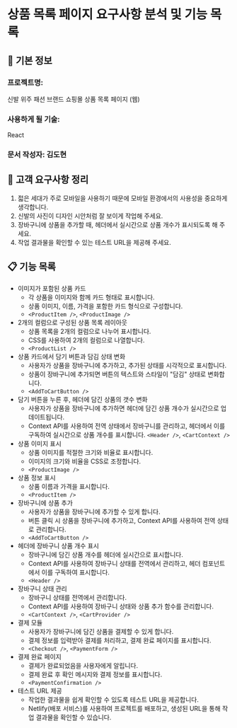 # 상품 목록 페이지 요구사항 분석 및 기능 목록

## 📌 기본 정보
### 프로젝트명: 
신발 위주 패션 브랜드 쇼핑몰 상품 목록 페이지 (웹)

### 사용하게 될 기술: 
React

### 문서 작성자: 김도현

## 📝 고객 요구사항 정리
1. 젋은 세대가 주로 모바일을 사용하기 때문에 모바일 환경에서의 사용성을 중요하게 생각합니다.
2. 신발의 사진이 디자인 시안처럼 잘 보이게 작업해 주세요.
3. 장바구니에 상품을 추가할 때, 헤더에서 실시간으로 상품 개수가 표시되도록 해 주세요.
4. 작업 결과물을 확인할 수 있는 테스트 URL을 제공해 주세요.

## 📋 기능 목록
- 이미지가 포함된 상품 카드
  - 각 상품을 이미지와 함께 카드 형태로 표시합니다.
  - 상품 이미지, 이름, 가격을 포함한 카드 형식으로 구성합니다.
  - `<ProductItem />`, `<ProductImage />`
- 2개의 컬럼으로 구성된 상품 목록 레이아웃
  - 상품 목록을 2개의 컬럼으로 나누어 표시합니다.
  - CSS를 사용하여 2개의 컬럼으로 나열합니다.
  - `<ProductList />`
- 상품 카드에서 담기 버튼과 담김 상태 변화
    - 사용자가 상품을 장바구니에 추가하고, 추가된 상태를 시각적으로 표시합니다.
    - 상품이 장바구니에 추가되면 버튼의 텍스트와 스타일이 "담김" 상태로 변화합니다.
  - `<AddToCartButton />`
- 담기 버튼을 누른 후, 헤더에 담긴 상품의 갯수 변화
  - 사용자가 상품을 장바구니에 추가하면 헤더에 담긴 상품 개수가 실시간으로 업데이트됩니다.
  - Context API를 사용하여 전역 상태에서 장바구니를 관리하고, 헤더에서 이를 구독하여 실시간으로 상품 개수를 표시합니다.
  `<Header />`, `<CartContext />`
- 상품 이미지 표시
  - 상품 이미지를 적절한 크기와 비율로 표시합니다.
  - 이미지의 크기와 비율을 CSS로 조정합니다.
  - `<ProductImage />`
- 상품 정보 표시
  - 상품 이름과 가격을 표시합니다.
  - `<ProductItem />`
- 장바구니에 상품 추가
  - 사용자가 상품을 장바구니에 추가할 수 있게 합니다.
  - 버튼 클릭 시 상품을 장바구니에 추가하고, Context API를 사용하여 전역 상태로 관리합니다.
  - `<AddToCartButton />`
- 헤더에 장바구니 상품 개수 표시
  - 장바구니에 담긴 상품 개수를 헤더에 실시간으로 표시합니다.
  - Context API를 사용하여 장바구니 상태를 전역에서 관리하고, 헤더 컴포넌트에서 이를 구독하여 표시합니다.
  - `<Header />`
- 장바구니 상태 관리
  - 장바구니 상태를 전역에서 관리합니다.
  - Context API를 사용하여 장바구니 상태와 상품 추가 함수를 관리합니다.
  - `<CartContext />`, `<CartProvider />`
- 결제 모듈
  - 사용자가 장바구니에 담긴 상품을 결제할 수 있게 합니다.
  - 결제 정보를 입력받아 결제를 처리하고, 결제 완료 페이지를 표시합니다.
  - `<Checkout />`, `<PaymentForm />`
- 결제 완료 페이지
  - 결제가 완료되었음을 사용자에게 알립니다.
  - 결제 완료 후 확인 메시지와 결제 정보를 표시합니다.
  - `<PaymentConfirmation />`
- 테스트 URL 제공
  - 작업한 결과물을 쉽게 확인할 수 있도록 테스트 URL을 제공합니다.
  - Netlify(배포 서비스)를 사용하여 프로젝트를 배포하고, 생성된 URL을 통해 작업 결과물을 확인할 수 있습니다.
